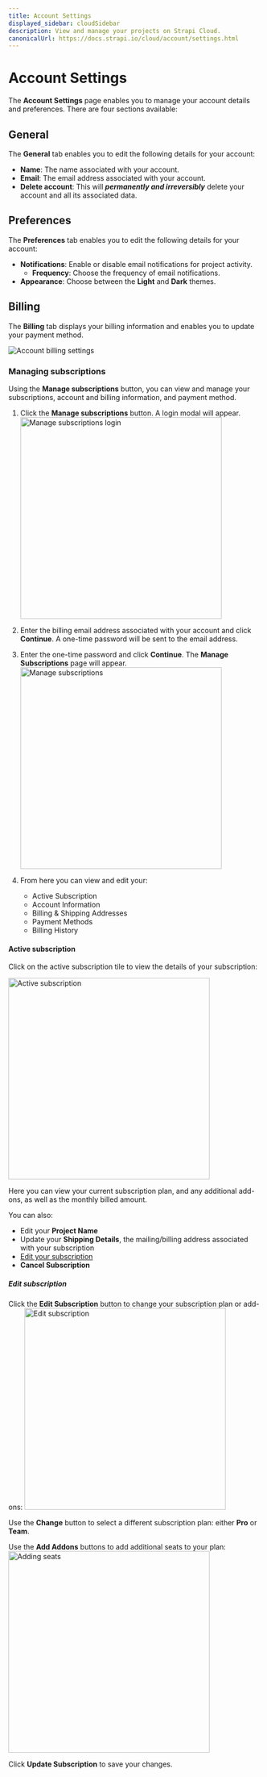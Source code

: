 ```yaml
---
title: Account Settings
displayed_sidebar: cloudSidebar
description: View and manage your projects on Strapi Cloud.
canonicalUrl: https://docs.strapi.io/cloud/account/settings.html
---
```


# Account Settings

The **Account Settings** page enables you to manage your account details and preferences. There are four sections available: 

## General

The **General** tab enables you to edit the following details for your account:

* **Name**: The name associated with your account.
* **Email**: The email address associated with your account.
* **Delete account**: This will ***permanently and irreversibly*** delete your account and all its associated data.

## Preferences

The **Preferences** tab enables you to edit the following details for your account:

* **Notifications**: Enable or disable email notifications for project activity.
    * **Frequency**: Choose the frequency of email notifications.
* **Appearance**: Choose between the **Light** and **Dark** themes.

## Billing

The **Billing** tab displays your billing information and enables you to update your payment method.

![Account billing settings](/img/assets/cloud/account-billing.png)

### Managing subscriptions

Using the **Manage subscriptions** button, you can view and manage your subscriptions, account and billing information, and payment method.

1. Click the **Manage subscriptions** button. A login modal will appear.
    <img src="/img/assets/cloud/manage-login.png" alt="Manage subscriptions login" width="400px" />
    

2. Enter the billing email address associated with your account and click **Continue**. A one-time password will be sent to the email address.

3. Enter the one-time password and click **Continue**. The **Manage Subscriptions** page will appear.
    <img src="/img/assets/cloud/manage-subscriptions.png" alt="Manage subscriptions" width="400px" />

4. From here you can view and edit your:
    * Active Subscription
    * Account Information
    * Billing & Shipping Addresses
    * Payment Methods
    * Billing History

#### Active subscription

Click on the active subscription tile to view the details of your subscription:

<img src="/img/assets/cloud/subscription-details.png" alt="Active subscription" width="400px" />

Here you can view your current subscription plan, and any additional add-ons, as well as the monthly billed amount.

You can also:

* Edit your **Project Name**
* Update your **Shipping Details**, the mailing/billing address associated with your subscription
* [Edit your subscription](#edit-subscription)
* **Cancel Subscription**

##### Edit subscription

Click the **Edit Subscription** button to change your subscription plan or add-ons:
<img src="/img/assets/cloud/edit-subscription.png" alt="Edit subscription" width="400px" />

Use the **Change** button to select a different subscription plan: either **Pro** or **Team**. 

Use the **Add Addons** buttons to add additional seats to your plan:
<img src="/img/assets/cloud/add-addons.png" alt="Adding seats" width="400px" />

Click **Update Subscription** to save your changes.
